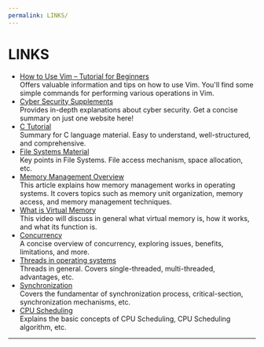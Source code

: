 ```yaml
---
permalink: LINKS/
---
```


# LINKS

* [How to Use Vim – Tutorial for Beginners](https://www.freecodecamp.org/news/vim-beginners-guide/)<br>
Offers valuable information and tips on how to use Vim. You'll find some simple commands for performing various operations in Vim.
* [Cyber Security Supplements](https://www.javatpoint.com/what-is-cyber-security)<br>
Provides in-depth explanations about cyber security. Get a concise summary on just one website here!
* [C Tutorial](https://www.tutorialspoint.com/cprogramming/c_overview.htm)<br>
Summary for C language material. Easy to understand, well-structured, and comprehensive.
* [File Systems Material](https://www.tutorialspoint.com/operating_system/os_file_system.htm)<br>
Key points in File Systems. File access mechanism, space allocation, etc.
* [Memory Management Overview](https://phoenixnap.com/kb/memory-management)<br>
This article explains how memory management works in operating systems. It covers topics such as memory unit organization, memory access, and memory management techniques.
* [What is Virtual Memory](https://www.youtube.com/watch?v=wuakWE44_ZA)<br>
This video will discuss in general what virtual memory is, how it works, and what its function is.
* [Concurrency](https://eng.libretexts.org/Courses/Delta_College/Operating_System%3A_The_Basics/05%3A_Process_Synchronization/5.1%3A_Introduction_to_Concurrency)<br>
A concise overview of concurrency, exploring issues, benefits, limitations, and more.
* [Threads in operating systems](https://www.youtube.com/watch?v=4kfiQEA7Qj8)<br>
Threads in general. Covers single-threaded, multi-threaded, advantages, etc.
* [Synchronization](https://www.studytonight.com/operating-system/process-synchronization)<br>
Covers the fundamentar of synchronization process, critical-section, synchronization mechanisms, etc.
* [CPU Scheduling](https://testbook.com/operating-system/cpu-scheduling-in-os)<br>
Explains the basic concepts of CPU Scheduling, CPU Scheduling algorithm, etc.
<hr>
